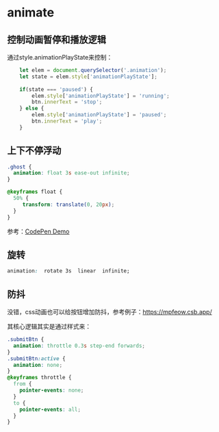 # animate

## 控制动画暂停和播放逻辑

通过style.animationPlayState来控制：

``` js
    let elem = document.querySelector('.animation');
	let state = elem.style['animationPlayState'];
	  
	if(state === 'paused') {
	    elem.style['animationPlayState'] = 'running';
	    btn.innerText = 'stop';
	} else {
	    elem.style['animationPlayState'] = 'paused';
	    btn.innerText = 'play';
	}

```

## 上下不停浮动

``` css
.ghost {
  animation: float 3s ease-out infinite;
}

@keyframes float {
  50% {
     transform: translate(0, 20px);
  }
}
```

参考：[CodePen Demo](https://cdpn.io/cpe/boomboom/index.html?key=index.html-c89a83db-5399-8f3c-c7d0-d68c432e4e6c)

## 旋转

``` css
animation:  rotate 3s  linear  infinite;
```


## 防抖

没错，css动画也可以给按钮增加防抖，参考例子：https://mpfeow.csb.app/

其核心逻辑其实是通过样式来：

``` css
.submitBtn {
  animation: throttle 0.3s step-end forwards;
}
.submitBtn:active {
  animation: none;
}
@keyframes throttle {
  from {
    pointer-events: none;
  }
  to {
    pointer-events: all;
  }
}
```
